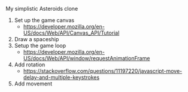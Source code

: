 
My simplistic Asteroids clone

1. Set up the game canvas
   - https://developer.mozilla.org/en-US/docs/Web/API/Canvas_API/Tutorial
2. Draw a spaceship
3. Setup the game loop
   - https://developer.mozilla.org/en-US/docs/Web/API/window/requestAnimationFrame
4. Add rotation
   - https://stackoverflow.com/questions/11197220/javascript-move-delay-and-multiple-keystrokes
5. Add movement